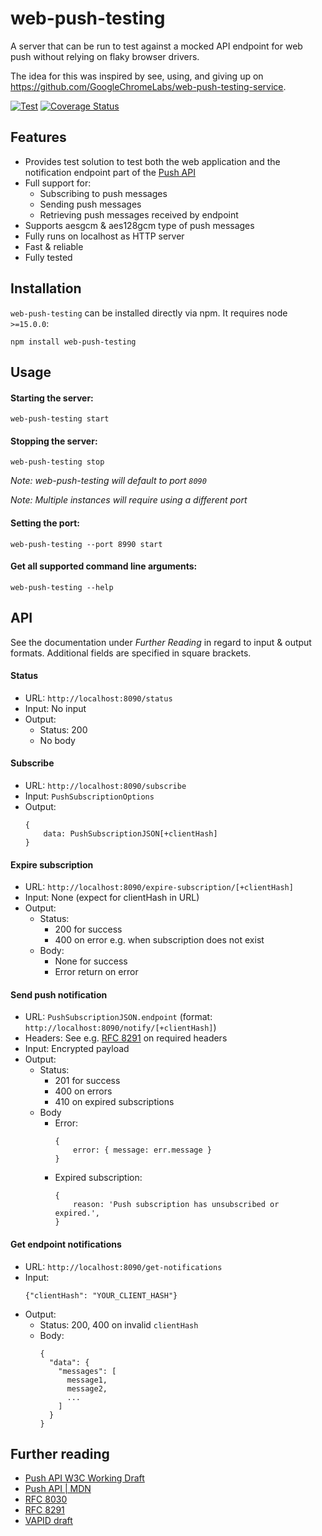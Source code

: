 # web-push-testing
A server that can be run to test against a mocked API endpoint for web push without relying on flaky browser drivers.

The idea for this was inspired by see, using, and giving up on https://github.com/GoogleChromeLabs/web-push-testing-service.

[![Test](https://github.com/marc1706/web-push-testing/actions/workflows/tests.yml/badge.svg)](https://github.com/marc1706/web-push-testing/actions/workflows/tests.yml)
[![Coverage Status](https://coveralls.io/repos/github/marc1706/web-push-testing/badge.svg?branch=main)](https://coveralls.io/github/marc1706/web-push-testing?branch=main)

## Features
- Provides test solution to test both the web application and the notification endpoint part of the [Push API](https://www.w3.org/TR/push-api/)
- Full support for:
  - Subscribing to push messages
  - Sending push messages
  - Retrieving push messages received by endpoint
- Supports aesgcm & aes128gcm type of push messages
- Fully runs on localhost as HTTP server
- Fast & reliable
- Fully tested

## Installation
`web-push-testing` can be installed directly via npm. It requires node `>=15.0.0`:
```
npm install web-push-testing
```

## Usage
#### Starting the server:
```
web-push-testing start
```

#### Stopping the server:
```
web-push-testing stop
```

*Note: web-push-testing will default to port `8090`*

*Note: Multiple instances will require using a different port*

#### Setting the port:
```
web-push-testing --port 8990 start
```

#### Get all supported command line arguments:
```
web-push-testing --help
```

## API
See the documentation under *Further Reading* in regard to input & output formats.
Additional fields are specified in square brackets.

#### Status
- URL: `http://localhost:8090/status`
- Input: No input
- Output:
  - Status: 200
  - No body

#### Subscribe
- URL: `http://localhost:8090/subscribe`
- Input: `PushSubscriptionOptions`
- Output:
  ```
  {
      data: PushSubscriptionJSON[+clientHash]
  }
  ```
  
#### Expire subscription
- URL: `http://localhost:8090/expire-subscription/[+clientHash]`
- Input: None (expect for clientHash in URL)
- Output:
  - Status:
    - 200 for success
    - 400 on error e.g. when subscription does not exist
  - Body:
    - None for success
    - Error return on error

#### Send push notification
- URL: `PushSubscriptionJSON.endpoint` (format: `http://localhost:8090/notify/[+clientHash]`)
- Headers: See e.g. [RFC 8291](https://datatracker.ietf.org/doc/html/rfc8291) on required headers
- Input: Encrypted payload
- Output:
  - Status:
    - 201 for success
    - 400 on errors
    - 410 on expired subscriptions
  - Body
    - Error:
      ```
      {
          error: { message: err.message }
      }
      ```
    - Expired subscription:
      ```
      {
          reason: 'Push subscription has unsubscribed or expired.',
      }
      ```

#### Get endpoint notifications
- URL: `http://localhost:8090/get-notifications`
- Input:
  ```
  {"clientHash": "YOUR_CLIENT_HASH"}
  ```
- Output:
  - Status: 200, 400 on invalid `clientHash`
  - Body:
    ```
    {
      "data": {
        "messages": [
          message1,
          message2,
          ...
        ]
      }
    }
    ```

## Further reading
- [Push API W3C Working Draft](https://www.w3.org/TR/push-api/)
- [Push API | MDN](https://developer.mozilla.org/en-US/docs/Web/API/Push_API)
- [RFC 8030](https://datatracker.ietf.org/doc/html/rfc8030)
- [RFC 8291](https://datatracker.ietf.org/doc/html/rfc8291)
- [VAPID draft](https://datatracker.ietf.org/doc/html/draft-thomson-webpush-vapid)
